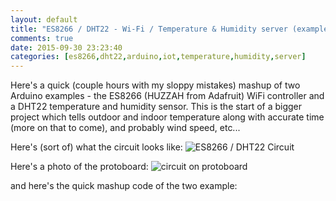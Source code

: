 ```yaml
---
layout: default
title: "ES8266 / DHT22 - Wi-Fi / Temperature & Humidity server (example mashup)"
comments: true
date: 2015-09-30 23:23:40
categories: [es8266,dht22,arduino,iot,temperature,humidity,server]
---
```

Here's a quick (couple hours with my sloppy mistakes) mashup of two Arduino examples - the ES8266 (HUZZAH from Adafruit) WiFi controller and a DHT22 temperature and humidity sensor. This is the start of a bigger project which tells outdoor and indoor temperature along with accurate time (more on that to come), and probably wind speed, etc...

Here's (sort of) what the circuit looks like:
![ES8266 / DHT22 Circuit](http://media.jaywiggins.com.s3.amazonaws.com/images/huzzah%20temp%20sensor_bb.png)

Here's a photo of the protoboard:
![circuit on protoboard](http://media.jaywiggins.com.s3.amazonaws.com/images/IMG_3535.jpg)

and here's the quick mashup code of the two example:

<script src="https://gist.github.com/funkfinger/4b260699a1c22a31279a.js"></script>